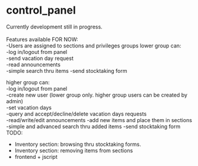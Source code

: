 # control_panel
Currently development still in progress.<br>
<br>
Features available FOR NOW: <br>
-Users are assigned to sections and privileges groups
lower group can:<br>
-log in/logout from panel<br>
-send vacation day request<br>
-read announcements<br>
-simple search thru items
-send stocktaking form

higher group can:<br>
-log in/logout from panel<br>
-create new user (lower group only. higher group users can be created by admin)<br>
-set vacation days<br>
-query and accept/decline/delete vacation days requests<br>
-read/write/edit announcements
-add new items and place them in sections
-simple and advanced search thru added items
-send stocktaking form
<br>
TODO:<br>
- Inventory section: browsing thru stocktaking forms. <br>
- Inventory section: removing items from sections <br>
- frontend + jscript<br>

